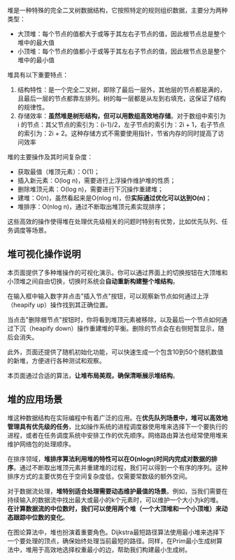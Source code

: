 堆是一种特殊的完全二叉树数据结构，它按照特定的规则组织数据，主要分为两种类型：

- 大顶堆：每个节点的值都大于或等于其左右子节点的值，因此根节点总是整个堆中的最大值
- 小顶堆：每个节点的值都小于或等于其左右子节点的值，因此根节点总是整个堆中的最小值

堆具有以下重要特点：

1. 结构特性：是一个完全二叉树，即除了最后一层外，其他层的节点都是满的，且最后一层的节点都靠左排列。树的每一层都是从左到右填充，这保证了结构的规律性。
2. 存储效率：**虽然堆是树形结构，但可以用数组高效地存储**。对于数组中索引为 i 的节点：其父节点的索引为：(i-1)/2，左子节点的索引为：2i + 1，右子节点的索引为：2i + 2。这种存储方式不需要使用指针，节省内存的同时提高了访问效率

堆的主要操作及其时间复杂度：

- 获取最值（堆顶元素）：O(1)；
- 插入新元素：O(log n)，需要进行上浮操作维护堆的性质；
- 删除堆顶元素：O(log n)，需要进行下沉操作重建堆；
- 建堆：O(n)，虽然看起来是O(nlog n)，但**实际通过优化可以达到O(n)**；
- 堆排序：O(nlog n)，通过不断取出堆顶元素实现排序；

这些高效的操作使得堆在处理优先级相关的问题时特别有优势，比如优先队列、任务调度等场景。

## 堆可视化操作说明

本页面提供了多种堆操作的可视化演示。你可以通过界面上的切换按钮在大顶堆和小顶堆之间自由切换，切换时系统会**自动重新构建整个堆结构**。

在输入框中输入数字并点击"插入节点"按钮，可以观察新节点如何通过上浮（heapify up）操作找到其正确位置。

当点击"删除根节点"按钮时，你将看到堆顶元素被移除，以及最后一个节点如何通过下沉（heapify down）操作重建堆的平衡。删除的节点会在右侧短暂显示，随后会消失。

此外，页面还提供了随机初始化功能，可以快速生成一个包含10到50个随机数值的新堆，方便进行各种测试和观察。

本页面通过合适的算法，**让堆布局美观，确保清晰展示堆结构**。

## 堆的应用场景

堆这种数据结构在实际编程中有着广泛的应用。在**优先队列场景中，堆可以高效地管理具有优先级的任务**，比如操作系统的进程调度器使用堆来选择下一个要执行的进程，或者在任务调度系统中安排工作的优先顺序。网络路由算法也经常使用堆来维护网络包的处理顺序。

在排序领域，**堆排序算法利用堆的特性可以在O(nlogn)时间内完成对数据的排序**。通过不断取出堆顶元素并重建堆的过程，我们可以得到一个有序的序列。这种排序方式的主要优势在于空间复杂度低，仅需要常数级的额外空间。

对于数据流处理，**堆特别适合处理需要动态维护最值的场景**。例如，当我们需要在持续输入的数据流中找出最大或最小的k个元素时，可以维护一个大小为k的堆。**在计算数据流的中位数时，我们可以使用两个堆（一个大顶堆和一个小顶堆）来动态跟踪中位数的变化**。

在图论算法中，堆也扮演着重要角色。Dijkstra最短路径算法使用最小堆来选择下一个要处理的顶点，确保始终处理当前最短的路径。同样，在Prim最小生成树算法中，堆用于高效地选择权重最小的边，帮助我们构建最小生成树。
